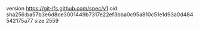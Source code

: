 version https://git-lfs.github.com/spec/v1
oid sha256:ba57b3e6d8ce3001449b7317e22ef3bba0c95a810c51e1d93a0d484542175a77
size 2559
